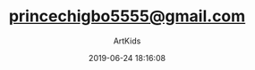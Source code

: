 ---
index: 6410
title: "princechigbo5555@gmail.com"
subtitle: ""
author: "ArtKids"
date: "2019-06-24 18:16:08"
seo:
  description: ""
content: "princechigbo5555@gmail.com
Prince chigbo"
status: "published"
comment_status: "closed"
modified: "2019-06-24 18:16:08"
type: "flamingo_contact"
comment_count: 0
tags: []
---